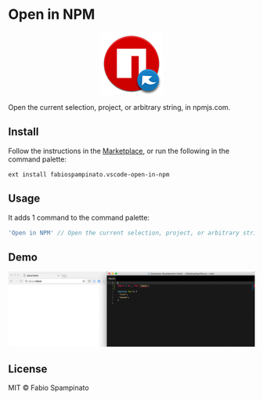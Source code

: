 # Open in NPM

<p align="center">
	<img src="https://raw.githubusercontent.com/fabiospampinato/vscode-open-in-npm/master/resources/logo-128x128.png" alt="Logo">
</p>

Open the current selection, project, or arbitrary string, in npmjs.com.

## Install

Follow the instructions in the [Marketplace](https://marketplace.visualstudio.com/items?itemName=fabiospampinato.vscode-open-in-npm), or run the following in the command palette:

```shell
ext install fabiospampinato.vscode-open-in-npm
```

## Usage

It adds 1 command to the command palette:

```js
'Open in NPM' // Open the current selection, project, or arbitrary string, in npmjs.com.
```

## Demo

![Demo](resources/demo.gif)

## License

MIT © Fabio Spampinato

